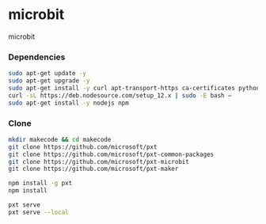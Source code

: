 # microbit
microbit
### Dependencies        
```sh
sudo apt-get update -y
sudo apt-get upgrade -y
sudo apt-get install -y curl apt-transport-https ca-certificates python-software-properties wget git build-essential
curl -sL https://deb.nodesource.com/setup_12.x | sudo -E bash –
sudo apt-get install -y nodejs npm
```
### Clone        
```sh
mkdir makecode && cd makecode
git clone https://github.com/microsoft/pxt
git clone https://github.com/microsoft/pxt-common-packages
git clone https://github.com/microsoft/pxt-microbit
git clone https://github.com/microsoft/pxt-maker
```
```sh
npm install -g pxt
npm install
```
```sh
pxt serve
pxt serve --local
```

